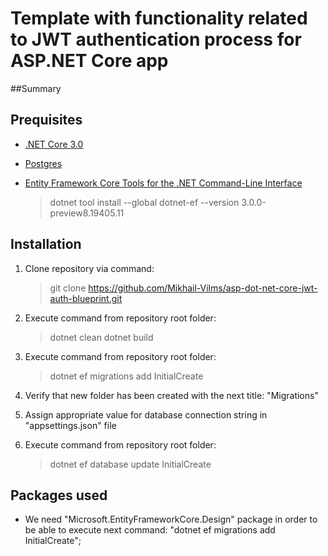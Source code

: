 # Template with functionality related to JWT authentication process for ASP.NET Core app

##Summary


## Prequisites

- [.NET Core 3.0](https://dotnet.microsoft.com/download/dotnet-core/3.0)

- [Postgres](https://www.postgresql.org/)

- [Entity Framework Core Tools for the .NET Command-Line Interface](https://www.nuget.org/packages/dotnet-ef/)
     >dotnet tool install --global dotnet-ef --version 3.0.0-preview8.19405.11


## Installation

1) Clone repository via command:
     >git clone https://github.com/Mikhail-Vilms/asp-dot-net-core-jwt-auth-blueprint.git
	 
2) Execute command from repository root folder:
     >dotnet clean
	 >dotnet build

3) Execute command from repository root folder:
     >dotnet ef migrations add InitialCreate

4) Verify that new folder has been created with the next title: "Migrations"

5) Assign appropriate value for database connection string in "appsettings.json" file

6) Execute command from repository root folder:
   >dotnet ef database update InitialCreate

## Packages used

- We need "Microsoft.EntityFrameworkCore.Design" package in order to be able to execute next command: "dotnet ef migrations add InitialCreate";
